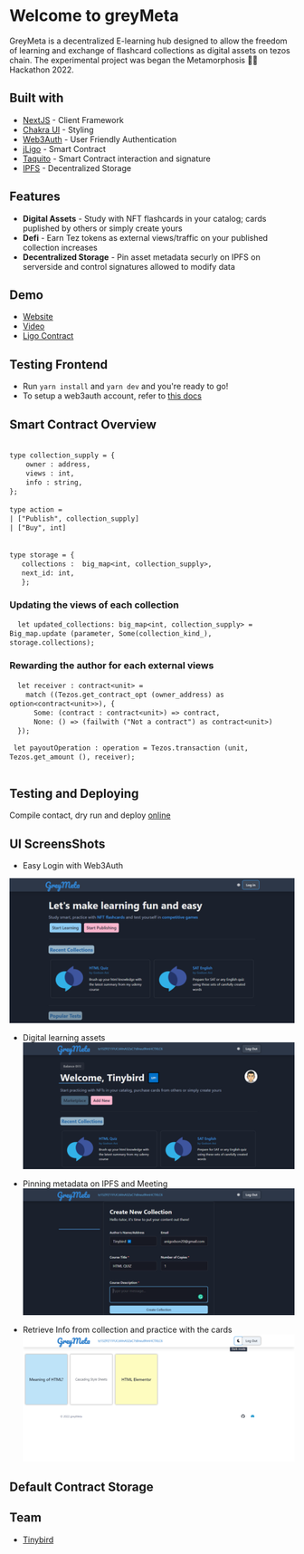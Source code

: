 # Welcome to greyMeta

GreyMeta is a decentralized E-learning hub designed to allow the freedom of learning and exchange of flashcard collections as digital assets on tezos chain. The experimental project was began the  Metamorphosis 🐛🦋 Hackathon 2022.


## Built with

- [NextJS]() - Client Framework
- [Chakra UI]() - Styling
- [Web3Auth]() - User Friendly Authentication
- [jLigo]() - Smart Contract
- [Taquito]() - Smart Contract interaction and signature
- [IPFS]() - Decentralized Storage

## Features

- **Digital Assets** - Study with NFT flashcards in your catalog; cards puplished by others or simply create yours
- **Defi** - Earn Tez tokens as external views/traffic on your published collection increases
- **Decentralized Storage** - Pin asset metadata securly on IPFS on serverside and control signatures allowed to modify data

## Demo

- [Website]()
- [Video]()
- [Ligo Contract]()

## Testing Frontend

- Run ``` yarn install ``` and ``` yarn dev ``` and you're ready to go!
- To setup a web3auth account, refer to [this docs]()


## Smart Contract Overview

```

type collection_supply = {
    owner : address,
    views : int, 
    info : string,   
};

type action =
| ["Publish", collection_supply]
| ["Buy", int]


type storage = {
   collections :  big_map<int, collection_supply>,
   next_id: int,
   };

```

### Updating the views of each collection

```
  let updated_collections: big_map<int, collection_supply> =  Big_map.update (parameter, Some(collection_kind_), storage.collections);

```

### Rewarding the  author for each external views

```
  let receiver : contract<unit> =
    match ((Tezos.get_contract_opt (owner_address) as option<contract<unit>>), {
      Some: (contract : contract<unit>) => contract,
      None: () => (failwith ("Not a contract") as contract<unit>)
  });

```

```
 let payoutOperation : operation = Tezos.transaction (unit, Tezos.get_amount (), receiver);
 
```

## Testing and Deploying

 Compile contact, dry run and deploy [online]()


## UI ScreensShots
- Easy Login with  Web3Auth

![Welcome Page](/screenshots/Easy%20login%20with%20web3auth.png)


- Digital learning assets
![](/screenshots/add%20new.png)

- Pinning metadata on IPFS and Meeting
![Push assets on chain](/screenshots/mint.png)

- Retrieve Info from collection and practice with the cards
![practice](/screenshots/cards.png)


## Default Contract Storage

## Team

- [Tinybird](https://github.com/acgodson)

